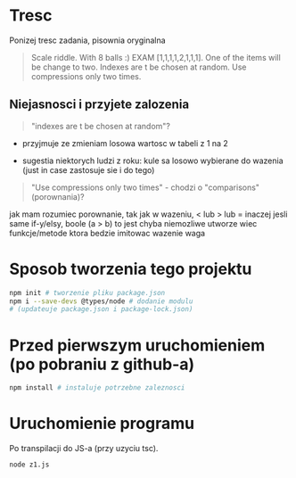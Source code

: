 # Tresc

Ponizej tresc zadania, pisownia oryginalna

> Scale riddle. With 8 balls :) EXAM [1,1,1,1,2,1,1,1]. One of the
> items will be change to two. Indexes are t be chosen at random. 
> Use compressions only two times.

## Niejasnosci i przyjete zalozenia

> "indexes are t be chosen at random"?

- przyjmuje ze zmieniam losowa wartosc w tabeli z 1 na 2

- sugestia niektorych ludzi z roku:
kule sa losowo wybierane do wazenia (just in case zastosuje sie i do tego)

> "Use compressions only two times" - chodzi o "comparisons" (porownania)?

jak mam rozumiec porownanie, tak jak w wazeniu, < lub > lub =
inaczej jesli same if-y/elsy, boole (a > b) to jest chyba niemozliwe
utworze wiec funkcje/metode ktora bedzie imitowac wazenie waga


# Sposob tworzenia tego projektu

```bash
npm init # tworzenie pliku package.json
npm i --save-devs @types/node # dodanie modulu
# (updateuje package.json i package-lock.json)
```
# Przed pierwszym uruchomieniem (po pobraniu z github-a)

```bash
npm install # instaluje potrzebne zaleznosci
```

# Uruchomienie programu

Po transpilacji do JS-a (przy uzyciu tsc).

```bash
node z1.js
```
